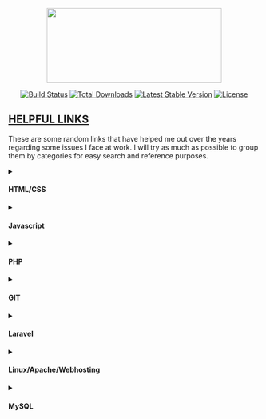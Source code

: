 <p align="center"><a href="https://dreywandowski.xyz/helpful_links/1064.svg" target="_blank"><img src="https://dreywandowski.xyz/images/10624.svg" width="350" height="150"></a></p>

<p align="center">
<a href="#"><img src="https://travis-ci.org/laravel/framework.svg" alt="Build Status"></a>
<a href="#"><img src="https://img.shields.io/packagist/dt/laravel/framework" alt="Total Downloads"></a>
<a href="#"><img src="https://img.shields.io/packagist/v/laravel/framework" alt="Latest Stable Version"></a>
<a href="#"><img src="https://img.shields.io/packagist/l/laravel/framework" alt="License"></a>
</p>

## <u>HELPFUL LINKS</u>

These are some random links that have helped me out over the years regarding some issues I face at work.
I will try as much as possible to group them by categories for easy search and reference purposes.

<details>
  <summary><h4>HTML/CSS</h4></summary>
  <ol>
  <li>
  <i><a href="https://sweetalert2.github.io/"> Make awesome alerts for Web projects</a></i></li>
  <i><a href=" https://www.w3schools.com/TAGS/att_input_pattern.asp"> Check for Regular Expressions using HTML</a></i></li>
    
  </ol>
      
</details>
<details>
  <summary><h4>Javascript</h4></summary>
  <ol><li>
   Regex to Validate Nigerian Phone Numbers.
   
````
   var regex2    = /234\d{11}$/; //For Phone Numbers in International Format (234xxxxxxxxxx)
     var gsm       = '23436377723000';
     var verify = gsm.includes("+");
     if(!gsm.match(regex2) || (verify)){
       console.log("Invalid Phone Number Specified. \nEnter Right Digit either in International Format 234xxxxxxxxxx");
      
     }
   
     else{
       console.log('coollllll, working' + verify );
       }  
````
</li>
</ol>
</details>
<details>
  <summary><h4>PHP</h4></summary>
  <ol>
  <li><i><a href="https://twitter.com/dreywandowski/status/1346514361725186049/"> Autoload</a></i></li>
    <li><i><a href="https://twitter.com/dreywandowski/status/1346514361725186049/"> How to Deploy Laravel Project with Apache on Ubuntu</a></i></li>
     <li><i><a href="https://stackoverflow.com/questions/67576998/has-been-blocked-by-cors-policy-no-access-control-allow-origin/"> Fix CORS errors from PHP API</a></i><br>
     
       header("Access-Control-Allow-Origin: *");
       header("Content-Type: application/json; charset=UTF-8");
       header("Access-Control-Allow-Methods: POST, GET");
       header("Access-Control-Max-Age: 3600");
       header("Access-Control-Allow-Headers: Content-Type, Access-Control-Allow-Headers, Authorization, X-Requested-With");
  
   </ol>   
</details>

<details>
  <summary><h4>GIT</h4></summary>
  <ol>
  <li><i><a href="https://stackoverflow.com/questions/2643502/git-how-to-solve-permission-denied-publickey-error-when-using-git"> How to solve Permission denied (publickey) error when using Git?</a></i></li>
    <li><i><a href="https://stackoverflow.com/questions/37937984/git-refusing-to-merge-unrelated-histories-on-rebase"> How to Deploy Laravel Project with Apache on Ubuntu</a></i></li>
     <li><i><a href="https://stackoverflow.com/questions/161813/how-do-i-resolve-merge-conflicts-in-a-git-repository"> How do I resolve merge conflicts in a Git repository?</a></i><br>
     <li><i><a href="https://weblog.masukomi.org/2008/07/12/handling-and-avoiding-conflicts-in-git/"> Handling and Avoiding Conflicts in Git</a></i><br>
          
    
   </ol>   
</details>
<details>
  <summary><h4>Laravel</h4></summary>
  <ol>
   <li><i><a href="https://stackoverflow.com/questions/23411520/how-to-fix-error-laravel-log-could-not-be-opened/"> How to fix Error: laravel.log could not be opened?</a></i>
    
 
  <li><i><a href="https://stackoverflow.com/questions/60843137/laravel-sanctum-unauthenticated/"> Authenticating with Sanctum API not working</a><br>
  <a href="https://stackoverflow.com/questions/67698004/problem-with-laravel-sanctum-token-security-search-of-very-well-explained-tuto">Second Link</a></i>
  
  ````
  sudo -su root
  cd to the root of laravel project
  
  sudo chown -R Aduramimo:www-data storage
  sudo chown -R Aduramimo:www-data bootstrap/cache
       bootstrap/cache   
  chmod -R 775 storage 
  ``````
  </li>
  

  
  </ol>    
</details>
<details>
  <summary><h4>Linux/Apache/Webhosting</h4></summary>
  <ol>
  <li><i><a href="https://usefulangle.com/post/326/azure-install-linux-apache-mysql-php-phpmyadmin-lamp-stack-ubuntu-18-04/"> How to Install LAMP (Linux, Apache, MySql & PHP) on Azure with Ubuntu 18.04</a></i></li>
 <li><i><a href="https://askubuntu.com/questions/1029177/error-1698-28000-access-denied-for-user-rootlocalhost-at-ubuntu-18-04/"> ERROR 1698 (28000): Access denied for user 'root'@'localhost' at Ubuntu 18.04</a></i></li>
   <li><i><a href="https://stackoverflow.com/questions/55237257/mysql-validate-password-policy-unknown-system-variable/"> MySQL validate_password_policy unknown system variable</a></i></li>
   <li><i><a href="https://askubuntu.com/questions/232442/how-do-i-navigate-between-directories-in-terminal/"> How do I navigate between directories in terminal?</a></i></li>
         <li><i><a href="https://www.digitalocean.com/community/tutorials/how-to-set-up-apache-virtual-hosts-on-ubuntu-18-04-quickstart/"> How To Set Up Apache Virtual Hosts on Ubuntu 18.04 [Quickstart]</a></i></li>
         <li><i><a href="https://www.interserver.net/tips/kb/deploy-laravel-project-apache-ubuntu//"> How to Deploy Laravel Project with Apache on Ubuntu</a></i></li>
         <li><i><a href="https://blog.quickadminpanel.com/laravel-public-folder-how-to-configure-domains-for-in-apachenginx/"> Laravel /public Folder: How to Configure Domains for in Apache/Nginx</a></i></li>
          <li><i><a href="https://www.edureka.co/community/81090/chmod-changing-permissions-of-root-operation-not-permitted/"> Linux: chmod changing permissions of root Operation not permitted/ how to switch users</a></i></li>
           <li><i><a href="https://askubuntu.com/questions/629995/apache-not-able-to-restart/"> Apache not able to restart</a></i></li>
                                          
</ol>      
</details>
<details>
  <summary><h4>MySQL</h4></summary>
  
  <ol>

  
  <li><i><a href="https://stackoverflow.com/questions/43094726/your-password-does-not-satisfy-the-current-policy-requirements/">  Your password does not satisfy the current policy requirements</a></i></li>

  <li><i><a href="https://stackoverflow.com/questions/35368643/sql-error-1822-failed-to-add-the-foreign-key-constaint-missing-index-for-cons/">SQL Error 1822 : Failed to add the foreign key constaint. Missing index for constraint BUT the index EXISTS</a></i></li>

 
  <li>
  Left Outer Join:
  
  ````sql
                          SELECT hmrs_persdet.staffid, title,surname,othnames,gender,mstatus,DATE_FORMAT(dofbirth,'%d/%m/%Y') as dofbirth,branch, nrank,nrank,DATE_FORMAT(dofemp,'%d/%m/%Y') as dofemp,DATE_FORMAT(confdate,'%d/%m/%Y') as confdate,emptype, dept,sstatus,superv,dept,sstate, CONCAT(saddr1,' ', saddr2,' ', saddr3) as address , semail as emails, conemail  as cemails, sgsm  as gsm, fname, desig  FROM `hmrs_persdet`
                        
                                        LEFT JOIN hmrs_contact as contact
                        
                                        on hmrs_persdet.staffid = contact.staffid
                        
                                        LEFT JOIN hmrs_uploads as uploads
                                        on hmrs_persdet.staffid = uploads.staffid
                        
                                        WHERE (docclass ='PHO')
                        
                                        and $this->status";
````
</li>

<li>
 
 Subquery
   ```
   ``"SELECT staffid,title,surname,othnames,gender,mstatus,DATE_FORMAT(dofbirth,'%d/%m/%Y') as dofbirth,branch, nrank,nrank,DATE_FORMAT(dofemp,'%d/%m/%Y') as dofemp,DATE_FORMAT(confdate,'%d/%m/%Y') as confdate,emptype, dept,sstatus,superv,dept,sstate, (SELECT CONCAT(saddr1,' ', saddr2,' ', saddr3) as address from hmrs_contact where staffid ='$this->userid' ) as contact,(SELECT semail from hmrs_contact where staffid ='$this->userid') as emails, (SELECT conemail from hmrs_contact where staffid ='$this->userid') as cemails, (SELECT sgsm from hmrs_contact where staffid = '$this->userid') as gsm, (SELECT fname from hmrs_uploads where (staffid = '$this->userid')  and (docclass ='PHO')) as fname FROM `hmrs_persdet` where staffid = '$this->userid' ";
```
</li>


</ol>
</details>


 
 


 
 
